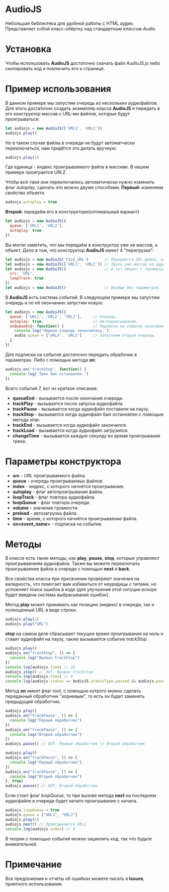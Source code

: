 # AudioJS
Небольшая библиотека для удобной работы с HTML аудио.
Представляет собой класс-обёртку над стандартным классом _Audio_.

# Установка
Чтобы использовать **AudioJS** достаточно скачать файл _AudioJS.js_ либо скопировать код и поключить его к странице.

# Пример использования
В данном примере мы запустим очередь из нескольких аудиофайлов. Для этого достаточно создать экземпляр класса **AudioJS** и передать в его конструктор массив с URL-ми файлов, которые будут проигрываться:
```js
let audiojs = new AudioJS(['URL1', 'URL2'])
audiojs.play()
```
Но в таком случае файлы в очереди не будут автоматчески переключаться, нам придётся это делать вручную:
```js
audiojs.play(1)
```
Где единица - индекс проигрываемого файла в массиве. В нашем примере проиграется _URL2_.

Чтобы всё-таки они переключались автоматически нужно изменить флаг _autoplay_, сделать это можно двумя способами.
**Первый:** изменяем свойство объекта
```js
audiojs.autoplay = true
```
**Второй:** передаём его в конструкторе(оптимальный вариант)
```js
let audiojs = new AudioJS({
  queue: ['URL1', 'URL2'],
  autoplay: true
})
```
Вы могли заметить, что мы передаём в конструктор уже не массив, а объект. Дело в том, что конструктор **AudioJS** имеет 4 "перегрузки":
```js
let audiojs = new AudioJS('FILE_URL')       // Передаётся URL файла, который надо проиграть.
let audiojs = new AudioJS(['URL1', 'URL2']) // Здесь уже массив из адресов, который является очередью.
let audiojs = new AudioJS({                 // А тут объект с параметрами.
  src: 'URL',
  loopTrack: true
})
let audiojs = new AudioJS()                 // Вообще без параметров.
```

В **AudioJS** есть система _событий_. В следующем примере мы запустим очередь и по её окончанию запустим новую:
```js
let audiojs = new AudioJS({
  queue: ['URL1', 'URL2', 'URL3'],     // Очередь.
  autoplay: true,                      // Автопроигрывание.
  onQueueEnd: function() {             // Подписка на событие окончания очереди.
    console.log('Первая очередь закончилась.')
    audio.queue = ['URL4', 'URL5']     // Запускаем вторую очередь.
  }
})
```
Для подписки на события достаточно передать обрабочик в параметрах. Либо с помощью метода **on**:
```js
audiojs.on('trackStop', function() {
  console.log('Трек был остановлен.')
})
```
Всего событий 7, вот их краткое описание:
* **queueEnd** - вызывается после окончания очереди.
* **trackPlay** - вызывается после запуска аудиофайла.
* **trackPause** - вызывается когда аудиофайл поставили на паузу.
* **trackStop** - вызывается когда аудиофайл был остановлен с помощью метода _stop_.
* **trackEnd** - вызывается когда аудиофайл закончился.
* **trackLoad** - вызывается когда аудиофайл загрузился.
* **changeTime** - вызывается каждую секунду во время проигрывания трека.

# Параметры конструктора

* **src** - URL проигрываемого файла.
* **queue** - очередь проигрываемых файлов.
* **index** - индекс, с которого начнётся проигрывание.
* **autoplay** - флаг автопроигрывания файла.
* **loopTrack** - флаг повтора аудиофайла.
* **loopQueue** - флаг повтора очереди.
* **volume** - значение громкости.
* **preload** - автозагрузка файла.
* **time** - время, с которого начнётся проигрываение файла.
* **on<event_name>** - подписка на событие.

# Методы
В классе есть такие методы, как **play**, **pause**, **stop**, которые управляют проигрываением аудиофайла. Также вы можете переключать проигрываение файла в очереди с помощью **next** и **back**.

Все свойства класса при присвоении проверяют значения на валидность, что помогает вам избавиться от неурядицы с типами, но усложняет поиск ошибок в коде (для улучшения этой ситуции вскоре будет введена система выбрасывания ошибок).

Метод **play** может принимать как позицию (индекс) в очереди, так и полноценный URL в виде строки.
```js
audiojs.play(1)
audiojs.play("URL")
```

**stop** на самом деле сбрасывает текущее время проигрывания на ноль и ставит аудиофайл на паузу, также вызывается событие _trackStop_.
```js
audiojs.play()
audiojs.on("trackStop", () => {
  console.log("Вызван trackStop")
})
console.log(audiojs.time) // 20
audiojs.stop() // OUT: Вызван trackstop
console.log(audiojs.time) // 0
console.log(audiojs.status == AudioJS.statusType.paused && audiojs.paused == true) // true
```

Метод **on** имеет флаг _root_, с помощью котрого можно сделать переданный обработчик "корневым", то есть он будет заменять предыдущий обработчик.
```js
audiojs.play()
audiojs.on("trackPause", () => {
  console.log("Первый обработчик")
})
audiojs.on("trackPause", () => {
  console.log("Второй обработчик")
})
audiojs.pause() // OUT: Первый обработчик \n Второй обработчик
```
```js
audiojs.play()
audiojs.on("trackPause", () => {
  console.log("Первый обработчик")
})
audiojs.on("trackPause", () => {
  console.log("Второй обработчик")
}, true)
audiojs.pause() // OUT: Второй обработчик
```

Если стоит флаг _loopQueue_, то при вызове метода **next** на последнем аудиофайле в очереди будет начато проигрывание с начала.
```js
audiojs.loopQueue = true
audiojs.queue = ["URL1", "URL2"]
audiojs.play(1)
audiojs.next() // Проигрывается URL1
console.log(audiojs.index) // 0
```

В теории с помощью событий можно зациклить код, так что будьте внимательней.

# Примечание
Все предложения и отчёты об ошибках можете писать в **Issues**, приятного использования.
